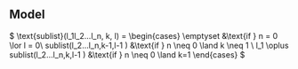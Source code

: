 ## Model
$
\text{sublist}(l_1l_2...l_n, k, l)  = \begin{cases}
\emptyset &\text{if } n = 0 \lor l = 0\\
sublist(l_2...l_n,k-1,l-1 ) &\text{if } n \neq 0 \land k \neq 1 \\
l_1 \oplus sublist(l_2...l_n,k,l-1 ) &\text{if } n \neq 0 \land k=1
\end{cases}
$